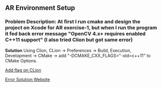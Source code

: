 ## AR Environment Setup 

### Problem Description: At first I run cmake and design the project on Xcode for AR exercise-1, but when I run the program it fed back error message "OpenCV 4.x+ requires enabled C++11 support" (I also tried Clion but got same error)

**Solution**
Using Clion, CLion -> Preferences -> Build, Execution, Development -> CMake -> add "-DCMAKE_CXX_FLAGS="-std=c++11" to CMake Options.

[Add flag on CLion](https://www.jetbrains.com/help/clion/how-to-switch-compilers-in-clion.html)

[Error Solution Website](https://github.com/BVLC/caffe/issues/6358)
